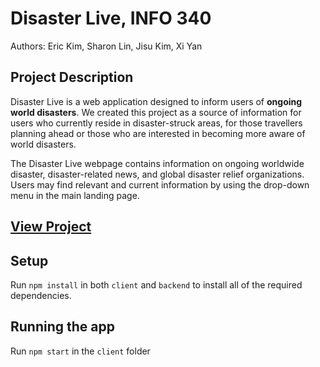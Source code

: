 # Disaster Live, INFO 340
Authors: Eric Kim, Sharon Lin, Jisu Kim, Xi Yan

## Project Description
Disaster Live is a web application designed to inform users of **ongoing world disasters**. We created this project as a source of information for users who currently reside in disaster-struck areas, for those travellers planning ahead or those who are interested in becoming more aware of world disasters.

The Disaster Live webpage contains information on ongoing worldwide disaster, disaster-related news, and global disaster relief organizations. Users may find relevant and current information by using the drop-down menu in the main landing page.

## [View Project](https://disaster-live-d36d1.web.app/)

## Setup
Run `npm install` in both `client` and `backend` to install all of the required dependencies.

## Running the app
Run `npm start` in the `client` folder
